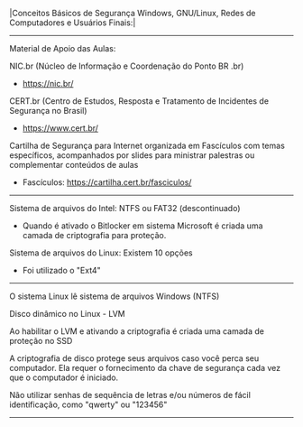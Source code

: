 |Conceitos Básicos de Segurança Windows, GNU/Linux, Redes de Computadores e Usuários Finais:|

---

Material de Apoio das Aulas:

NIC.br (Núcleo de Informação e Coordenação do Ponto BR .br)
 - https://nic.br/

CERT.br (Centro de Estudos, Resposta e Tratamento de Incidentes de Segurança no Brasil)
 - https://www.cert.br/

Cartilha de Segurança para Internet organizada em Fascículos com temas específicos, acompanhados por slides para ministrar palestras ou complementar conteúdos de aulas
 - Fascículos: https://cartilha.cert.br/fasciculos/

---

Sistema de arquivos do Intel: NTFS ou FAT32 (descontinuado)

- Quando é ativado o Bitlocker em sistema Microsoft é criada uma camada de criptografia para proteção.

Sistema de arquivos do Linux: Existem 10 opções

- Foi utilizado o "Ext4"

---

O sistema Linux lê sistema de arquivos Windows (NTFS)

Disco dinâmico no Linux - LVM

Ao habilitar o LVM e ativando a criptografia é criada uma camada de proteção no SSD

A criptografia de disco protege seus arquivos caso você perca seu computador. Ela requer o fornecimento da chave de segurança cada vez que o computador é iniciado.

Não utilizar senhas de sequência de letras e/ou números de fácil identificação, como "qwerty" ou "123456"

---

